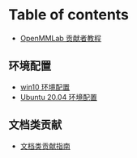 # Table of contents

* [OpenMMLab 贡献者教程](README.md)

## 环境配置 <a href="#00env" id="00env"></a>

* [win10 环境配置](00env/win10.md)
* [Ubuntu 20.04 环境配置](00env/ubuntu20.md)

## 文档类贡献 <a href="#01doc" id="01doc"></a>

* [文档类贡献指南](01doc/ru-he-gong-xian-wen-dang-lei-de-pr.md)
